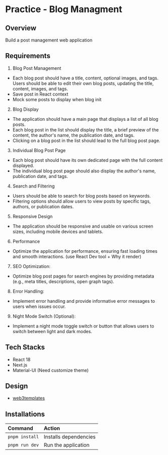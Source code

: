 # Practice - Blog Managment

## Overview

Build a post management web application

## Requirements

1. Blog Post Management
- Each blog post should have a title, content, optional images, and tags.
Users should be able to edit their own blog posts, updating the title, content, images, and tags.
- Save post in React context
- Mock some posts to display when blog init
2. Blog Display
- The application should have a main page that displays a list of all blog posts.
- Each blog post in the list should display the title, a brief preview of the content, the author's name, the publication date, and tags.
- Clicking on a blog post in the list should lead to the full blog post page.
3. Individual Blog Post Page
- Each blog post should have its own dedicated page with the full content displayed.
- The individual blog post page should also display the author's name, publication date, and tags.
4. Search and Filtering
- Users should be able to search for blog posts based on keywords.
- Filtering options should allow users to view posts by specific tags, authors, or publication dates.
5. Responsive Design
- The application should be responsive and usable on various screen sizes, including mobile devices and tablets.
6. Performance
- Optimize the application for performance, ensuring fast loading times and smooth interactions. (use React Dev tool + Why it render)
7. SEO Optimization:
- Optimize blog post pages for search engines by providing metadata (e.g., meta titles, descriptions, open graph tags).
8. Error Handling:
- Implement error handling and provide informative error messages to users when issues occur.
9. Night Mode Switch (Optional):
- Implement a night mode toggle switch or button that allows users to switch between light and dark modes.

## Tech Stacks

- React 18
- Next.js
- Material-UI (Need customize theme)

## Design

- [web3templates](https://stablo-pro.web3templates.com/home/lifestyle)

## Installations

| Command                  | Action                                          |
| :----------------------- | :---------------------------------------------- |
| `pnpm install`           | Installs dependencies                           |
| `pnpm run dev`           | Run the application                             |